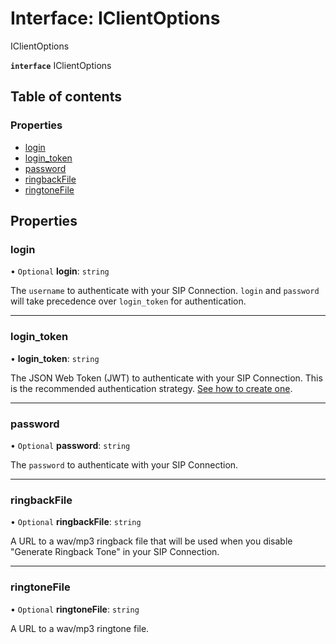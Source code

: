 # Interface: IClientOptions

IClientOptions

**`interface`** IClientOptions

## Table of contents

### Properties

- [login](IClientOptions.md#login)
- [login\_token](IClientOptions.md#login_token)
- [password](IClientOptions.md#password)
- [ringbackFile](IClientOptions.md#ringbackfile)
- [ringtoneFile](IClientOptions.md#ringtonefile)

## Properties

### login

• `Optional` **login**: `string`

The `username` to authenticate with your SIP Connection.
`login` and `password` will take precedence over
`login_token` for authentication.

___

### login\_token

• **login\_token**: `string`

The JSON Web Token (JWT) to authenticate with your SIP Connection.
This is the recommended authentication strategy. [See how to create one](https://developers.telnyx.com/docs/v2/webrtc/quickstart).

___

### password

• `Optional` **password**: `string`

The `password` to authenticate with your SIP Connection.

___

### ringbackFile

• `Optional` **ringbackFile**: `string`

A URL to a wav/mp3 ringback file that will be used when you disable
"Generate Ringback Tone" in your SIP Connection.

___

### ringtoneFile

• `Optional` **ringtoneFile**: `string`

A URL to a wav/mp3 ringtone file.
